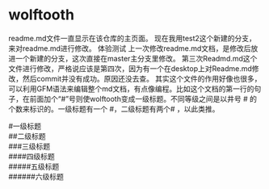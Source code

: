 # wolftooth
readme.md文件一直显示在该仓库的主页面。
现在我用test2这个新建的分支，来对readme.md进行修改。
体验测试
上一次修改readme.md文档，是修改后放进一个新建的分支，这次直接在master主分支里修改。
第三次Readmd.md这个文件进行修改，严格说应该是第四次，因为有一个在desktop上对Readme.md修改，然后commit并没有成功。原因还没去查。
其实这个文件的作用好像也很多，可以利用GFM语法来编辑整个md文档，有点像编程。比如这个文档的第一行的句子，在前面加个“#”号则使wolftooth变成一级标题。不同等级之间是以井号  #  的个数来标识的。一级标题有一个 #，二级标题有两个# ，以此类推。

#一级标题  
##二级标题  
###三级标题  
####四级标题  
#####五级标题  
######六级标题 
